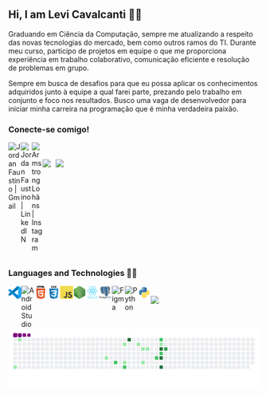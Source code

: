 ## Hi, I am Levi Cavalcanti 🙋‍♂️
<p>Graduando em Ciência da Computação, sempre me atualizando a respeito das novas tecnologias do mercado, bem como outros ramos do TI. Durante meu curso, participo de projetos em equipe o que me proporciona experiência em trabalho colaborativo, comunicação eficiente e resolução de problemas em grupo. 

Sempre em busca de desafios para que eu possa aplicar os conhecimentos adquiridos junto à equipe a qual farei parte, prezando pelo trabalho em conjunto e foco nos resultados. Busco uma vaga de desenvolvedor para iniciar minha carreira na programação que é minha verdadeira paixão.</p>

### Conecte-se comigo! 
<a href="levsouza2015@gmail.com">
  <img align="left" alt="Jordan Faustino | Gmail" width="25px" src="https://upload.wikimedia.org/wikipedia/commons/7/7e/Gmail_icon_%282020%29.svg" />
</a>
<a href="[https://www.linkedin.com/in/jordan-faustino/](https://www.linkedin.com/in/levi-cavalcanti-b8b571230/)">
  <img align="left" alt="Jordan Faustino | LinkedIN" width="22px" src="https://upload.wikimedia.org/wikipedia/commons/8/81/LinkedIn_icon.svg" />
</a>
<a href="[https://www.instagram.com/jordan.faustino/](https://www.instagram.com/levis.oi?igsh=MWgxNzN6cTJsbWxkdQ==)">
  <img align="left" alt="Armstrong Lohãns | Instagram" width="22px" src="https://upload.wikimedia.org/wikipedia/commons/9/96/Instagram.svg" />
</a><br><br>

<div style="display: flex; align-items: center;">
  <img src="https://github-readme-stats.vercel.app/api?username=Levi-de-Souza-Cavalcanti-Dev&show_icons=true&theme=dracula" style="height: 195px;" />
  <img src="https://github-readme-stats.vercel.app/api/top-langs/?username=Levi-de-Souza-Cavalcanti-Dev&layout=compact" style="height: 195px; margin-left: 10px;" />
</div>

### Languages and Technologies 👨‍💻
<!-- Editors -->
[<img align="left" alt="Visual Studio Code" width="26px" src="https://raw.githubusercontent.com/github/explore/80688e429a7d4ef2fca1e82350fe8e3517d3494d/topics/visual-studio-code/visual-studio-code.png" />][vscode]
[<img align="left" alt="Android Studio" width="26px" src="https://developer.android.com/static/studio/images/new-studio-logo-1_2880.png" />][studio]


[<img align="left" alt="HTML5" width="26px" src="https://raw.githubusercontent.com/github/explore/80688e429a7d4ef2fca1e82350fe8e3517d3494d/topics/html/html.png" />][html]
[<img align="left" alt="CSS3" width="26px" src="https://raw.githubusercontent.com/github/explore/80688e429a7d4ef2fca1e82350fe8e3517d3494d/topics/css/css.png" />][css]
[<img align="left" alt="JavaScript" width="26px" src="https://raw.githubusercontent.com/github/explore/80688e429a7d4ef2fca1e82350fe8e3517d3494d/topics/javascript/javascript.png" />][js]
[<img align="left" alt="Node.js" width="26px" src="https://raw.githubusercontent.com/github/explore/80688e429a7d4ef2fca1e82350fe8e3517d3494d/topics/nodejs/nodejs.png" />][node]
[<img align="left" alt="react" width="26px" src="https://raw.githubusercontent.com/devicons/devicon/master/icons/react/react-original-wordmark.svg" />][react]

[<img align="left" alt="Python" width="26px" src="https://raw.githubusercontent.com/devicons/devicon/master/icons/postgresql/postgresql-original-wordmark.svg" />][postgresql]
[<img align="left" alt="Figma" width="26px" src="https://www.vectorlogo.zone/logos/figma/figma-icon.svg" />][figma]
[<img align="left" alt="Python" width="26px" src="https://www.vectorlogo.zone/logos/git-scm/git-scm-icon.svg" />][git]
[<img align="left" alt="Python" width="26px" src="https://raw.githubusercontent.com/devicons/devicon/master/icons/python/python-original.svg" />][python]


<!-- Vertical Spacer -->
<br>
<a href="https://github.com/lohhans/github-readme-stats">
  <img onclick="https://github.com/lohhans/" align="center" src="http://www.thejewelleryeditor.com/media/images_thumbnails/filer_public_thumbnails/old/16294/spacer.gif__1536x0_q75_crop-scale_subsampling-2_upscale-false.png" width="15" />
</a>

<!-- Vertical Spacer -->
<p></p>

[vscode]: https://code.visualstudio.com/
[html]: https://www.w3.org/html/
[css]: https://www.w3schools.com/css/
[android]: https://developer.android.com
[flutter]: https://flutter.dev
[dart]: https://dart.dev/
[python]: https://www.python.org
[node]: https://nodejs.org
[react]: https://react.dev/
[js]: https://developer.mozilla.org/en-US/docs/Web/JavaScript
[figma]: https://www.figma.com/
[firebase]: https://firebase.google.com/
[mongodb]: https://www.mongodb.com/
[sqlite]: https://www.sqlite.org/
[postgresql]: https://www.postgresql.org
[linux]: https://linuxmint.com/
[git]: https://git-scm.com/
[studio]: https://developer.android.com/studio


![snake gif](https://github.com/Levi-de-Souza-Cavalcanti-Dev/Levi-de-Souza-Cavalcanti-Dev/blob/output/github-contribution-grid-snake.gif)
